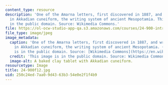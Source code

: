 ```yaml
---
content_type: resource
description: 'One of the Amarna letters, first discovered in 1887, and written mostly
  in Akkadian cuneiform, the writing system of ancient Mesopotamia. This image is
  in the public domain. Source: Wikimedia Commons.'
file: https://ol-ocw-studio-app-qa.s3.amazonaws.com/courses/24-900-introduction-to-linguistics-fall-2012/250c24ed7aa09d4363b354e0e2f1f4b9_24-900f12.jpg
file_type: image/jpeg
image_metadata:
  caption: 'One of the Amarna letters, first discovered in 1887, and written mostly
    in Akkadian cuneiform, the writing system of ancient Mesopotamia. (This image
    is in the public domain. Source: [Wikimedia Commons](https://en.wikipedia.org/wiki/File:Amarna_Akkadian_letter.png).)'
  credit: 'This image is in the public domain. Source: Wikimedia Commons.'
  image-alt: A baked clay tablet with Akkadian cuneiform.
resourcetype: Image
title: 24-900f12.jpg
uid: 250c24ed-7aa0-9d43-63b3-54e0e2f1f4b9
---
```

